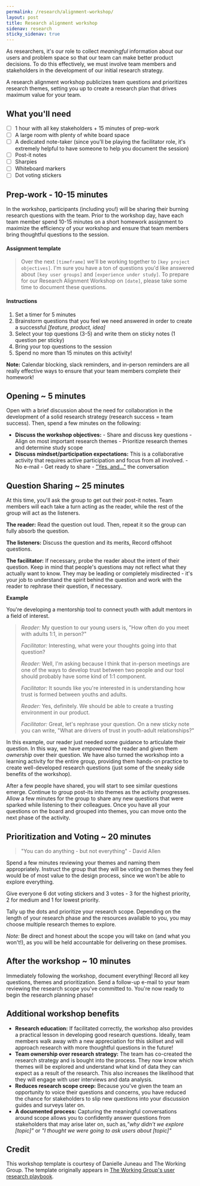 ```yaml
---
permalink: /research/alignment-workshop/
layout: post
title: Research alignment workshop
sidenav: research
sticky_sidenav: true
---
```


As researchers, it's our role to collect _meaningful_ information about our users and problem space so that our team can make better product decisions. To do this effectively, we must involve team members and stakeholders in the development of our initial research strategy.

A research alignment workshop publicizes team questions and prioritizes research themes, setting you up to create a research plan that drives maximum value for your team.

## What you'll need

- [ ] 1 hour with all key stakeholders + 15 minutes of prep-work
- [ ] A large room with plenty of white board space
- [ ] A dedicated note-taker (since you'll be playing the facilitator role, it's extremely helpful to have someone to help you document the session)
- [ ] Post-it notes
- [ ] Sharpies
- [ ] Whiteboard markers
- [ ] Dot voting stickers

## Prep-work - 10-15 minutes

In the workshop, participants (including you!) will be sharing their burning research questions with the team. Prior to the workshop day, have each team member spend 10-15 minutes on a short homework assignment to maximize the efficiency of your workshop and ensure that team members bring thoughtful questions to the session.

#### Assignment template

> Over the next `[timeframe]` we'll be working together to `[key project objectives]`. I'm sure you have a ton of questions you'd like answered about `[key user groups]` and `[experience under study]`. To prepare for our Research Alignment Workshop on `[date]`, please take some time to document these questions.

#### Instructions

1. Set a timer for 5 minutes
1. Brainstorm questions that you feel we need answered in order to create a successful _[feature, product, idea]_
1. Select your top questions (3-5) and write them on sticky notes (1 question per sticky)
1. Bring your top questions to the session
1. Spend no more than 15 minutes on this activity!

**Note:** Calendar blocking, slack reminders, and in-person reminders are all really effective ways to ensure that your team members complete their homework!

## Opening ~ 5 minutes

Open with a brief discussion about the need for collaboration in the development of a solid research strategy (research success = team success). Then, spend a few minutes on the following:

- **Discuss the workshop objectives:** - Share and discuss key questions - Align on most important research themes - Prioritize research themes and determine study scope
- **Discuss mindset/participation expectations:** This is a collaborative activity that requires active participation and focus from all involved. - No e-mail - Get ready to share - ["Yes, and..."](https://en.wikipedia.org/wiki/Yes,_and...) the conversation

## Question Sharing ~ 25 minutes

At this time, you'll ask the group to get out their post-it notes. Team members will each take a turn acting as the reader, while the rest of the group will act as the listeners.

**The reader:** Read the question out loud. Then, repeat it so the group can fully absorb the question.

**The listeners:** Discuss the question and its merits, Record offshoot questions.

**The facilitator:** If necessary, probe the reader about the intent of their question. Keep in mind that people's questions may not reflect what they actually want to know. They may be leading or completely misdirected - it's your job to understand the spirit behind the question and work with the reader to rephrase their question, if necessary.

**Example**

You're developing a mentorship tool to connect youth with adult mentors in a field of interest.

> _Reader:_ My question to our young users is, "How often do you meet with adults 1:1, in person?"
>
> _Facilitator:_ Interesting, what were your thoughts going into that question?
>
> _Reader:_ Well, I'm asking because I think that in-person meetings are one of the ways to develop trust between two people and our tool should probably have some kind of 1:1 component.
>
> _Facilitator:_ It sounds like you're interested in is understanding how trust is formed between youths and adults.
>
> _Reader:_ Yes, definitely. We should be able to create a trusting environment in our product.
>
> _Facilitator:_ Great, let's rephrase your question. On a new sticky note you can write, "What are drivers of trust in youth-adult relationships?"

In this example, our reader just needed some guidance to articulate their question. In this way, we have _empowered_ the reader and given them _ownership_ over their question. We have also turned the workshop into a learning activity for the entire group, providing them hands-on practice to create well-developed research questions (just some of the sneaky side benefits of the workshop).

After a few people have shared, you will start to see similar questions emerge. Continue to group post-its into themes as the activity progresses. Allow a few minutes for the group to share any new questions that were sparked while listening to their colleagues. Once you have all your questions on the board and grouped into themes, you can move onto the next phase of the activity.

## Prioritization and Voting ~ 20 minutes

> "You can do anything - but not everything" - David Allen

Spend a few minutes reviewing your themes and naming them appropriately. Instruct the group that they will be voting on themes they feel would be of most value to the design process, since we won't be able to explore everything.

Give everyone 6 dot voting stickers and 3 votes - 3 for the highest priority, 2 for medium and 1 for lowest priority.

Tally up the dots and prioritize your research scope. Depending on the length of your research phase and the resources available to you, you may choose multiple research themes to explore.

_Note:_ Be direct and honest about the scope you will take on (and what you won't!), as you will be held accountable for delivering on these promises.

## After the workshop ~ 10 minutes

Immediately following the workshop, document everything! Record all key questions, themes and prioritization. Send a follow-up e-mail to your team reviewing the research scope you've committed to. You're now ready to begin the research planning phase!

## Additional workshop benefits

- **Research education:** If facilitated correctly, the workshop also provides a practical lesson in developing good research questions. Ideally, team members walk away with a new appreciation for this skillset and will approach research with more thoughtful questions in the future!
- **Team ownership over research strategy:** The team has co-created the research strategy and is bought into the process. They now know which themes will be explored and understand what kind of data they can expect as a result of the research. This also increases the likelihood that they will engage with user interviews and data analysis.
- **Reduces research scope creep:** Because you've given the team an opportunity to voice their questions and concerns, you have reduced the chance for stakeholders to slip new questions into your discussion guides and surveys later on.
- **A documented process:** Capturing the meaningful conversations around scope allows you to confidently answer questions from stakeholders that may arise later on, such as,_"why didn't we explore [topic]"_ or _"I thought we were going to ask users about [topic]"_

## Credit

This workshop template is courtesy of Danielle Juneau and The Working Group. The template originally appears in [The Working Group's user research playbook](https://twg-x-uxr.gitbook.io/plays/research-alignment-workshop).
